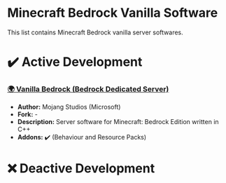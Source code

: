 # Minecraft Bedrock Vanilla Software
This list contains Minecraft Bedrock vanilla server softwares.

# ️️✔️ Active Development
### [🌍 Vanilla Bedrock (Bedrock Dedicated Server)](https://www.minecraft.net/en-us/download/server/bedrock)
- **Author:** Mojang Studios (Microsoft)
- **Fork:** -
- **Description:** Server software for Minecraft: Bedrock Edition written in C++
- **Addons:** ✔️ (Behaviour and Resource Packs)

# ❌ Deactive Development